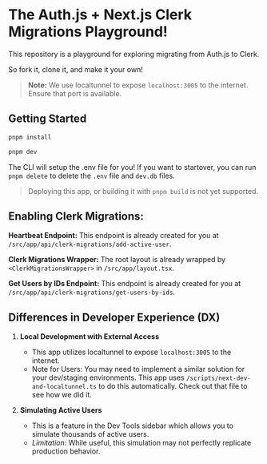 # The Auth.js + Next.js Clerk Migrations Playground!

This repository is a playground for exploring migrating from Auth.js to Clerk.

So fork it, clone it, and make it your own!

> **Note:** We use localtunnel to expose `localhost:3005` to the internet. Ensure that port is available.

## Getting Started

```bash
pnpm install
```

```bash
pnpm dev
```

The CLI will setup the .env file for you! If you want to startover, you can run `pnpm delete` to delete the `.env` file and `dev.db` files.

> Deploying this app, or building it with `pnpm build` is not yet supported.

## Enabling Clerk Migrations:

**Heartbeat Endpoint:**
This endpoint is already created for you at `/src/app/api/clerk-migrations/add-active-user`.

**Clerk Migrations Wrapper:**
The root layout is already wrapped by `<ClerkMigrationsWrapper>` in `/src/app/layout.tsx`.

**Get Users by IDs Endpoint:**
This endpoint is already created for you at `/src/app/api/clerk-migrations/get-users-by-ids`.

## Differences in Developer Experience (DX)

1. **Local Development with External Access**

   - This app utilizes localtunnel to expose `localhost:3005` to the internet.
   - Note for Users: You may need to implement a similar solution for your dev/staging environments. This app uses `/scripts/next-dev-and-localtunnel.ts` to do this automatically. Check out that file to see how we did it.

2. **Simulating Active Users**

   - This is a feature in the Dev Tools sidebar which allows you to simulate thousands of active users.
   - _Limitation:_ While useful, this simulation may not perfectly replicate production behavior.
